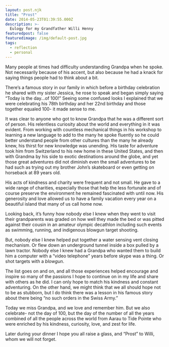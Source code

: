 ```yaml
---
layout: post.njk
title: "Prost"
date: 2014-05-23T01:39:55.000Z
description: >-
  Eulogy for my Grandfather Willi Henny
featuredpost: false
featuredimage: /img/default-post.jpg
tags:
  - reflection
  - personal
---
```


Many people at times had difficulty understanding Grandpa when he spoke. Not necessarily because of his accent, but also because he had a knack for saying things people had to think about a bit.

There’s a famous story in our family in which before a birthday celebration he shared with my sister Jessica, he rose to speak and began simply saying “Today is the day...of 100!” Seeing some confused looks I explained that we were celebrating his 78th birthday and her 22nd birthday and those together equaled 100- it made sense to me.

It was clear to anyone who got to know Grandpa that he was a different sort of person. His relentless curiosity about the world and everything in it was evident. From working with countless mechanical things in his workshop to learning a new language to add to the many he spoke fluently so he could better understand people from other cultures than the many he already knew, his thirst for new knowledge was unending.
His taste for adventure took him from Switzerland to his new home in these United States, and then with Grandma by his side to exotic destinations around the globe, and yet those great adventures did not diminish even the small adventures to be had such as trying out my brother John’s skateboard or even getting on horseback at 89 years old.

His acts of kindness and charity were frequent and not small. He gave to a wide range of charities, especially those that help the less fortunate and of course preserve the environment he remained fascinated with until now. His generosity and love allowed us to have a family vacation every year on a beautiful island that many of us call home now.

Looking back, it’s funny how nobody else I knew when they went to visit their grandparents was graded on how well they made the bed or was pitted against their cousin in an amateur olympic decathlon including such events as swimming, running, and indigenous blowgun target shooting.

But, nobody else I knew helped put together a water sensing vent closing mechanism. Or flew down an underground tunnel inside a box pulled by a lawn tractor. Nobody else I knew had a Grandpa who wanted them to build him a computer with a “video telephone” years before skype was a thing. Or shot targets with a _blowgun_.

The list goes on and on, and all those experiences helped encourage and inspire so many of the passions I hope to continue on in my life and share with others as he did. I can only hope to match his kindness and constant adventuring. On the other hand, we might think that we all should hope not to be as stubborn, but I do think there was a lesson in his famous story about there being “no such orders in the Swiss Army.”

Today we miss Grandpa, and we love and remember him. But we also celebrate- not the day of 100, but the day of the number of all the years combined of all the people across the world from Aarau to Tide Pointe who were enriched by his kindness, curiosity, love, and zest for life.

Later during your dinner I hope you all raise a glass, and “Prost” to Willi, whom we will not forget.
